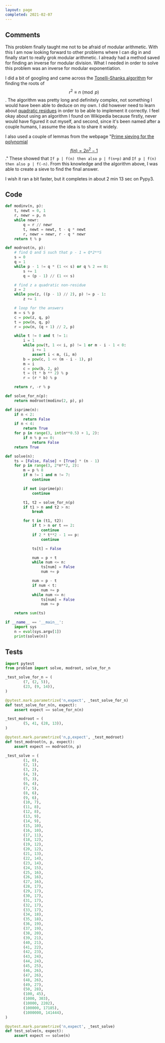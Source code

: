 ```yaml
---
layout: page
completed: 2021-02-07
---
```


## Comments

This problem finally taught me not to be afraid of modular arithmetic.  With
this I am now looking forward to other problems where I can dig in and finally
start to really grok modular arithmetic.  I already had a method saved for
finding an inverse for modular division.  What I needed in order to solve this
problem was an inverse for modular exponentiation.

I did a bit of googling and came across the
[Tonelli-Shanks
algorithm](https://en.wikipedia.org/wiki/Tonelli%E2%80%93Shanks_algorithm) for
finding the roots of $$r^2 \equiv n \pmod{p}$$.  The algorithm was pretty long
and definitely complex, not something I would have been able to deduce on my
own.  I did however need to learn about [quadratic
residues](https://en.wikipedia.org/wiki/Quadratic_residue) in order to be able
to implement it correctly.  I feel okay about using an algorithm I found on
Wikipedia because firstly, never would have figured it out myself, and second,
since it's been named after a couple humans, I assume the idea is to share it
widely.

I also used a couple of lemmas from the webpage "[Prime sieving for the polynomial
$$f(n)=2n^2-1$$](http://devalco.de/quadr_Sieb_2x%5E2-1.php)."  These showed that
`If p | f(n) then also p | f(n+p)` and `If p | f(n) then also p | f(-n)`.  From
this knowledge and the algorithm above, I was able to create a sieve to find
the final answer.

I wish it ran a bit faster, but it completes in about 2 min 13 sec on Pypy3.

## Code

```python
def modinv(n, p):
    t, newt = 0, 1
    r, newr = p, n
    while newr:
        q = r // newr
        t, newt = newt, t - q * newt
        r, newr = newr, r - q * newr
    return t % p

def modroot(n, p):
    # find Q and S such that p - 1 = Q*2**S
    s = 0
    q = 1
    while p - 1 != q * (1 << s) or q % 2 == 0:
        s += 1
        q = (p - 1) // (1 << s)

    # find z a quadratic non-residue
    z = 2
    while pow(z, ((p - 1) // 2), p) != p - 1:
        z += 1

    # loop for the answers
    m = s % p
    c = pow(z, q, p)
    t = pow(n, q, p)
    r = pow(n, (q + 1) // 2, p)

    while t != 0 and t != 1:
        i = 1
        while pow(t, 1 << i, p) != 1 or m - i - 1 < 0:
            i += 1
            assert i < m, (i, m)
        b = pow(c, 1 << (m - i - 1), p)
        m = i
        c = pow(b, 2, p)
        t = (t * b ** 2) % p
        r = (r * b) % p

    return r, -r % p

def solve_for_n(p):
    return modroot(modinv(2, p), p)

def isprime(n):
    if n < 2:
        return False
    if n < 4:
        return True
    for p in range(3, int(n**0.5) + 1, 2):
        if n % p == 0:
            return False
    return True

def solve(n):
    ts = [False, False] + [True] * (n - 1)
    for p in range(3, 2*n**2, 2):
        m = p % 8
        if m != 1 and m != 7:
            continue

        if not isprime(p):
            continue

        t1, t2 = solve_for_n(p)
        if t1 > n and t2 > n:
            break

        for t in (t1, t2):
            if t > n or t == 2:
                continue
            if 2 * t**2 - 1 == p:
                continue

            ts[t] = False

            num = p + t
            while num <= n:
                ts[num] = False
                num += p

            num = p - t
            if num < t:
                num += p
            while num <= n:
                ts[num] = False
                num += p

    return sum(ts)

if __name__ == '__main__':
    import sys
    n = eval(sys.argv[1])
    print(solve(n))
```

## Tests

```python
import pytest
from problem import solve, modroot, solve_for_n

_test_solve_for_n = (
        (7, (2, 5)),
        (23, (9, 14)),
)

@pytest.mark.parametrize('n,expect', _test_solve_for_n)
def test_solve_for_n(n, expect):
    assert expect == solve_for_n(n)

_test_modroot = (
        (5, 41, (28, 13)),
)

@pytest.mark.parametrize('n,p,expect', _test_modroot)
def test_modroot(n, p, expect):
    assert expect == modroot(n, p)

_test_solve = (
        (1, 0),
        (2, 1),
        (3, 2),
        (4, 3),
        (5, 3),
        (6, 4),
        (7, 5),
        (8, 6),
        (9, 6),
        (10, 7),
        (11, 8),
        (12, 8),
        (13, 9),
        (14, 9),
        (15, 10),
        (16, 10),
        (17, 11),
        (18, 12),
        (19, 12),
        (20, 12),
        (21, 13),
        (22, 14),
        (23, 14),
        (24, 15),
        (25, 16),
        (26, 16),
        (27, 16),
        (28, 17),
        (29, 17),
        (30, 17),
        (31, 17),
        (32, 17),
        (33, 17),
        (34, 18),
        (35, 18),
        (36, 19),
        (37, 19),
        (38, 20),
        (39, 21),
        (40, 21),
        (41, 22),
        (42, 23),
        (43, 24),
        (44, 24),
        (45, 25),
        (46, 26),
        (47, 26),
        (48, 26),
        (49, 27),
        (50, 28),
        (100, 45),
        (1000, 303),
        (10000, 2202),
        (100000, 17185),
        (1000000, 141444),
)

@pytest.mark.parametrize('n,expect', _test_solve)
def test_solve(n, expect):
    assert expect == solve(n)
```
